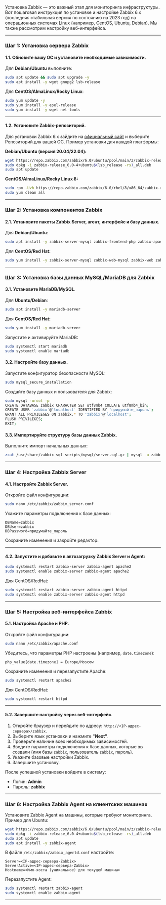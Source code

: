 Установка Zabbix — это важный этап для мониторинга инфраструктуры. Вот пошаговая инструкция по установке и настройке Zabbix 6.x (последняя стабильная версия по состоянию на 2023 год) на операционных системах Linux (например, CentOS, Ubuntu, Debian). Мы также рассмотрим настройку веб-интерфейса.

---

### Шаг 1: Установка сервера Zabbix

#### 1.1. Обновите вашу ОС и установите необходимые зависимости.

Для **Debian/Ubuntu** выполните:
```bash
sudo apt update && sudo apt upgrade -y
sudo apt install -y wget gnupg2 lsb-release
```

Для **CentOS/AlmaLinux/Rocky Linux**:
```bash
sudo yum update -y
sudo yum install -y epel-release
sudo yum install -y wget net-tools
```

---

#### 1.2. Установите Zabbix-репозиторий.

Для установки Zabbix 6.x зайдите на [официальный сайт](https://www.zabbix.com/download) и выберите Репозиторий для вашей ОС. Пример установки для каждой платформы:

**Debian/Ubuntu (версия 20.04/22.04):**
```bash
wget https://repo.zabbix.com/zabbix/6.0/ubuntu/pool/main/z/zabbix-release/zabbix-release_6.0-4+ubuntu$(lsb_release -rs)_all.deb
sudo dpkg -i zabbix-release_6.0-4+ubuntu$(lsb_release -rs)_all.deb
sudo apt update
```

**CentOS/AlmaLinux/Rocky Linux 8:**
```bash
sudo rpm -Uvh https://repo.zabbix.com/zabbix/6.0/rhel/8/x86_64/zabbix-release-6.0-2.el8.noarch.rpm
sudo yum clean all
```

---

### Шаг 2: Установка компонентов Zabbix

#### 2.1. Установите пакеты Zabbix Server, агент, интерфейс и базу данных.

Для **Debian/Ubuntu**:
```bash
sudo apt install -y zabbix-server-mysql zabbix-frontend-php zabbix-apache-conf zabbix-sql-scripts zabbix-agent
```

Для **CentOS/Red Hat**:
```bash
sudo yum install -y zabbix-server-mysql zabbix-web-mysql zabbix-web zabbix-agent
```

---

### Шаг 3: Установка базы данных MySQL/MariaDB для Zabbix

#### 3.1. Установите MariaDB/MySQL.

Для **Ubuntu/Debian**:
```bash
sudo apt install -y mariadb-server
```

Для **CentOS/Red Hat**:
```bash
sudo yum install -y mariadb-server
```

Запустите и активируйте MariaDB:
```bash
sudo systemctl start mariadb
sudo systemctl enable mariadb
```

#### 3.2. Настройте базу данных.

Запустите конфигуратор безопасности MySQL:
```bash
sudo mysql_secure_installation
```

Создайте базу данных и пользователя для Zabbix:
```bash
sudo mysql -uroot -p
CREATE DATABASE zabbix CHARACTER SET utf8mb4 COLLATE utf8mb4_bin;
CREATE USER 'zabbix'@'localhost' IDENTIFIED BY 'придумайте_пароль';
GRANT ALL PRIVILEGES ON zabbix.* TO 'zabbix'@'localhost';
FLUSH PRIVILEGES;
EXIT;
```

#### 3.3. Импортируйте структуру базы данных Zabbix.

Выполните импорт начальных данных:
```bash
zcat /usr/share/zabbix-sql-scripts/mysql/server.sql.gz | mysql -u zabbix -p zabbix
```

---

### Шаг 4: Настройка Zabbix Server

#### 4.1. Настройте Zabbix Server.

Откройте файл конфигурации:
```bash
sudo nano /etc/zabbix/zabbix_server.conf
```

Укажите параметры подключения к базе данных:
```plaintext
DBName=zabbix
DBUser=zabbix
DBPassword=придумайте_пароль
```

Сохраните изменения и закройте редактор.

---

#### 4.2. Запустите и добавьте в автозагрузку Zabbix Server и Agent:

```bash
sudo systemctl restart zabbix-server zabbix-agent apache2
sudo systemctl enable zabbix-server zabbix-agent apache2
```

Для CentOS/RedHat:
```bash
sudo systemctl restart zabbix-server zabbix-agent httpd
sudo systemctl enable zabbix-server zabbix-agent httpd
```

---

### Шаг 5: Настройка веб-интерфейса Zabbix

#### 5.1. Настройка Apache и PHP.

Откройте файл конфигурации:
```bash
sudo nano /etc/zabbix/apache.conf
```

Убедитесь, что параметры PHP настроены (например, `date.timezone`):
```plaintext
php_value[date.timezone] = Europe/Moscow
```

Сохраните изменения и перезапустите Apache:
```bash
sudo systemctl restart apache2
```

Для CentOS/RedHat:
```bash
sudo systemctl restart httpd
```

---

#### 5.2. Завершите настройку через веб-интерфейс.

1. Откройте браузер и перейдите по адресу: `http://<IP-адрес-сервера>/zabbix`.
2. Выберите язык установки и нажмите **"Next"**.
3. Проверьте наличие всех необходимых зависимостей.
4. Введите параметры подключения к базе данных, которые вы создали (имя базы `zabbix`, пользователь `zabbix`, пароль).
5. Укажите базовые настройки Zabbix.
6. Завершите установку.

После успешной установки войдите в систему:
- Логин: **Admin**
- Пароль: **zabbix**

---

### Шаг 6: Настройка Zabbix Agent на клиентских машинах

Установите Zabbix Agent на машины, которые требуют мониторинга. Пример для Ubuntu:
```bash
wget https://repo.zabbix.com/zabbix/6.0/ubuntu/pool/main/z/zabbix-release/zabbix-release_6.0-4+ubuntu$(lsb_release -rs)_all.deb
sudo dpkg -i zabbix-release_6.0-4+ubuntu$(lsb_release -rs)_all.deb
sudo apt update
sudo apt install -y zabbix-agent
```

В файле `/etc/zabbix/zabbix_agentd.conf` настройте:
```plaintext
Server=<IP-адрес-сервера-Zabbix>
ServerActive=<IP-адрес-сервера-Zabbix>
Hostname=<Имя-хоста (уникальное) для текущей машины>
```

Перезапустите Agent:
```bash
sudo systemctl restart zabbix-agent
sudo systemctl enable zabbix-agent
```

---

